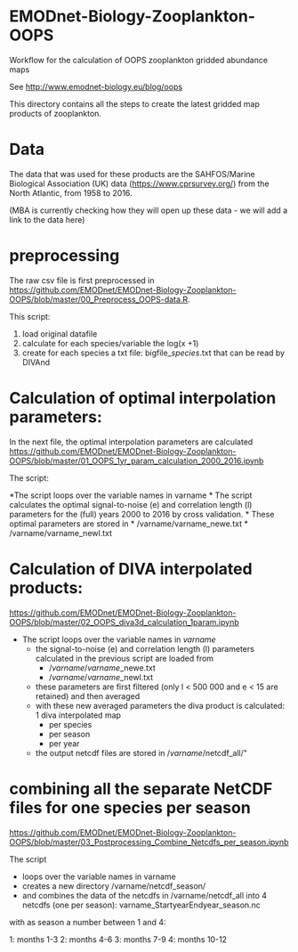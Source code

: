 # EMODnet-Biology-Zooplankton-OOPS
Workflow for the calculation of OOPS zooplankton gridded abundance maps

See http://www.emodnet-biology.eu/blog/oops

This directory contains all the steps to create the latest gridded map products of zooplankton.

# Data
The data that was used for these products are the SAHFOS/Marine Biological Association (UK) data (https://www.cprsurvey.org/) from the North Atlantic, from 1958 to 2016.

(MBA is currently checking how they will open up these data - we will add a link to the data here)

 # preprocessing
 The raw csv file is first preprocessed in https://github.com/EMODnet/EMODnet-Biology-Zooplankton-OOPS/blob/master/00_Preprocess_OOPS-data.R.
 
This script:
 
1. load original datafile
2. calculate for each species/variable the log(x +1)
3. create for each species a txt file: bigfile_*species*.txt that can be read by DIVAnd

 # Calculation of optimal interpolation parameters:
 
 In the next file, the optimal interpolation parameters are calculated
 https://github.com/EMODnet/EMODnet-Biology-Zooplankton-OOPS/blob/master/01_OOPS_1yr_param_calculation_2000_2016.ipynb
 
 The script:
 
 *The script loops over the variable names in varname
    * The script calculates the optimal signal-to-noise (e) and correlation length (l) parameters for the (full) years 2000 to 2016 by cross validation.
    * These optimal parameters are stored in
       *  /varname/varname_newe.txt
        * /varname/varname_newl.txt

 # Calculation of DIVA interpolated products:
 
 https://github.com/EMODnet/EMODnet-Biology-Zooplankton-OOPS/blob/master/02_OOPS_diva3d_calculation_1param.ipynb
 
 
* The script loops over the variable names in _varname_
    * the signal-to-noise (e) and correlation length (l) parameters calculated in the previous script are loaded from
        * /_varname_/*varname*_newe.txt
        * /_varname_/*varname*_newl.txt
    * these parameters are first filtered (only l < 500 000 and e < 15 are retained) and then averaged
    * with these new averaged parameters the diva product is calculated: 1 diva interpolated map
        * per species
        * per season
        * per year
    * the output netcdf files are stored in /_varname_/netcdf_all/"


 
 # combining all the separate NetCDF files for one species per season
 https://github.com/EMODnet/EMODnet-Biology-Zooplankton-OOPS/blob/master/03_Postprocessing_Combine_Netcdfs_per_season.ipynb
 
The script

* loops over the variable names in varname
* creates a new directory /varname/netcdf_season/
* and combines the data of the netcdfs in /varname/netcdf_all into 4 netcdfs (one per season): varname_StartyearEndyear_season.nc

with as season a number between 1 and 4:

   1: months 1-3
   2: months 4-6
   3: months 7-9
   4: months 10-12

 

